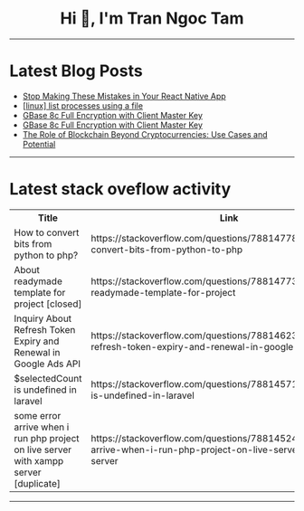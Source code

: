 <h1 align="center">Hi 👋, I'm Tran Ngoc Tam</h1>

---

# Latest Blog Posts 
<!-- BLOG-POST-LIST:START -->
- [Stop Making These Mistakes in Your React Native App](https://dev.to/aneeqakhan/stop-making-these-mistakes-in-your-react-native-app-2gmf)
- [[linux] list processes using a file](https://dev.to/nitwit/linux-list-processes-using-a-file-18dl)
- [GBase 8c Full Encryption with Client Master Key](https://dev.to/congcong/gbase-8c-full-encryption-with-client-master-key-4o3k)
- [GBase 8c Full Encryption with Client Master Key](https://dev.to/congcong/gbase-8c-full-encryption-with-client-master-key-35ig)
- [The Role of Blockchain Beyond Cryptocurrencies: Use Cases and Potential](https://dev.to/eazealliance/the-role-of-blockchain-beyond-cryptocurrencies-use-cases-and-potential-431a)
<!-- BLOG-POST-LIST:END -->

---

# Latest stack oveflow activity
<table>
  <tr><th>Title</th><th>Link</th></tr>
  <!-- STACKOVERFLOW:START --><tr><td>How to convert bits from python to php?</td><td>https://stackoverflow.com/questions/78814778/how-to-convert-bits-from-python-to-php</td></tr><tr><td>About readymade template for project [closed]</td><td>https://stackoverflow.com/questions/78814773/about-readymade-template-for-project</td></tr><tr><td>Inquiry About Refresh Token Expiry and Renewal in Google Ads API</td><td>https://stackoverflow.com/questions/78814623/inquiry-about-refresh-token-expiry-and-renewal-in-google-ads-api</td></tr><tr><td>$selectedCount is undefined in laravel</td><td>https://stackoverflow.com/questions/78814571/selectedcount-is-undefined-in-laravel</td></tr><tr><td>some error arrive when i run php project on live server with xampp server [duplicate]</td><td>https://stackoverflow.com/questions/78814524/some-error-arrive-when-i-run-php-project-on-live-server-with-xampp-server</td></tr><!-- STACKOVERFLOW:END -->
</table>

---


